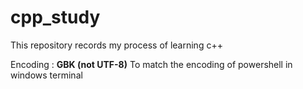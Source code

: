 # cpp_study
This repository records my process of learning c++

Encoding : **GBK (not UTF-8)**
To match the encoding of powershell in windows terminal